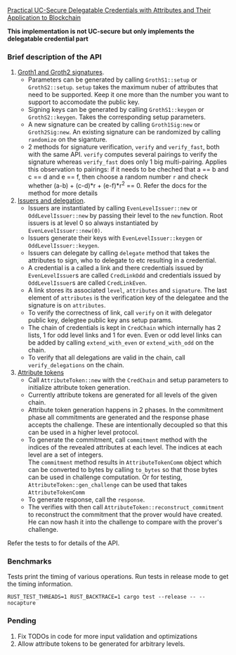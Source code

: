 [Practical UC-Secure Delegatable Credentials with Attributes and Their Application to Blockchain](https://acmccs.github.io/papers/p683-camenischA.pdf
)

**This implementation is not UC-secure but only implements the delegatable credential part**

### Brief description of the API
1. [Groth1 and Groth2 signatures](src/groth_sig.rs).  
    - Parameters can be generated by calling `GrothS1::setup` or `GrothS2::setup`. `setup` takes the maximum nuber of attributes that need to be supported. Keep it one more than the number you want to support to accomodate the public key.
    - Signing keys can be generated by calling `GrothS1::keygen` or `GrothS2::keygen`. Takes the corresponding setup parameters.
    - A new signature can be created by calling `Groth1Sig:new` or `Groth2Sig:new`. An existing signature can be randomized by calling `randomize` on the siganture.
    - 2 methods for signature verification, `verify` and `verify_fast`, both with the same API. `verify` computes several pairings to verify the signature whereas `verify_fast` does only 1 big multi-pairing. Applies this observation to pairings: if it needs to be cheched that a == b and c == d and e == f, then choose a random number `r` and check whether (a-b) + (c-d)*r + (e-f)*r<sup>2</sup> == 0. Refer the docs for the method for more details     
2. [Issuers and delegation](src/issuer.rs).  
   - Issuers are instantiated by calling `EvenLevelIssuer::new` or `OddLevelIssuer::new` by passing their level to the `new` function. Root issuers is at level 0 so always instantiated by `EvenLevelIssuer::new(0)`.
   - Issuers generate their keys with `EvenLevelIssuer::keygen` or `OddLevelIssuer::keygen`.
   - Issuers can delegate by calling `delegate` method that takes the attributes to sign, who to delegate to etc resulting in a credential. 
   - A credential is a called a link and there credentials issued by `EvenLevelIssuer`s are called `CredLinkOdd` and credentials issued by `OddLevelIssuer`s are called `CredLinkEven`.
   - A link stores its associated `level`, `attributes` and `signature`. The last element of `attributes` is the verification key of the delegatee and the signature is on `attributes`.
   - To verify the correctness of link, call `verify` on it with delegator public key, delegtee public key ans setup params.    
   - The chain of credentials is kept in `CredChain` which internally has 2 lists, 1 for odd level links and 1 for even. Even or odd level links can be added by calling `extend_with_even` or `extend_with_odd` on the chain.
   - To verify that all delegations are valid in the chain, call `verify_delegations` on the chain. 
3. [Attribute tokens](src/attribute_token.rs)  
   - Call `AttributeToken::new` with the `CredChain` and setup parameters to initialize attribute token generation.
   - Currently attribute tokens are generated for all levels of the given chain. 
   - Attribute token generation happens in 2 phases. In the commitment phase all commitments are generated and the response phase accepts the challenge. These are intentionally decoupled so that this can be used in a higher level protocol.
   - To generate the commitment, call `commitment` method with the indices of the revealed attributes at each level. The indices at each level are a set of integers.  
     The `commitment` method results in `AttributeTokenComm` object which can be converted to bytes by calling `to_bytes` so that those bytes can be used in challenge computation. Or for testing, `AttributeToken::gen_challenge` can be used that takes `AttributeTokenComm`
   - To generate response, call the `response`.
   - The verifies with then call `AttributeToken::reconstruct_commitment` to reconstruct the commitment that the prover would have created. He can now hash it into the challenge to compare with the prover's challenge.

Refer the tests to for details of the API. 

### Benchmarks
Tests print the timing of various operations. Run tests in release mode to get the timing information.

```
RUST_TEST_THREADS=1 RUST_BACKTRACE=1 cargo test --release -- --nocapture
```

### Pending
1. Fix TODOs in code for more input validation and optimizations
2. Allow attribute tokens to be generated for arbitrary levels.